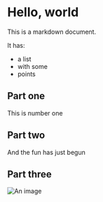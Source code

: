 # Hello, world

This is a markdown document.

It has:

- a list
- with some
- points

## Part one

This is number one

## Part two

And the fun has just begun

## Part three

![An image](/documentation/images/logo)